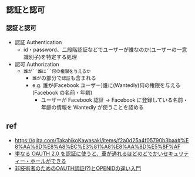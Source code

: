 ## 認証と認可

### 認証と認可

- 認証 Authentication
  - id・password、二段階認証などでユーザーが誰なのか(ユーザーの一意識別子)を特定する処理
- 認可 Authorization
  - `誰が``誰に``何の権限を与えるか`
    - `誰が`の部分で`認証`も含まれる
    - e.g. 誰が(Facebook ユーザー)誰に(Wantedly)何の権限を与える(Facebook の名前・年齢)
      - ユーザーが Facebook 認証 -> Facebook に登録している名前・年齢の情報を Wantedly が使うことを認める

## ref

- https://qiita.com/TakahikoKawasaki/items/f2a0d25a4f05790b3baa#%E8%AA%8D%E8%A8%BC%E3%81%A8%E8%AA%8D%E5%8F%AF
- [単なる OAUTH 2.0 を認証に使うと、車が通れるほどのどでかいセキュリティー・ホールができる](https://sakimura.org/2012/02/1487/)
- [非技術者のためのOAUTH認証(?)とOPENIDの違い入門](https://www.sakimura.org/2011/05/1087/)
